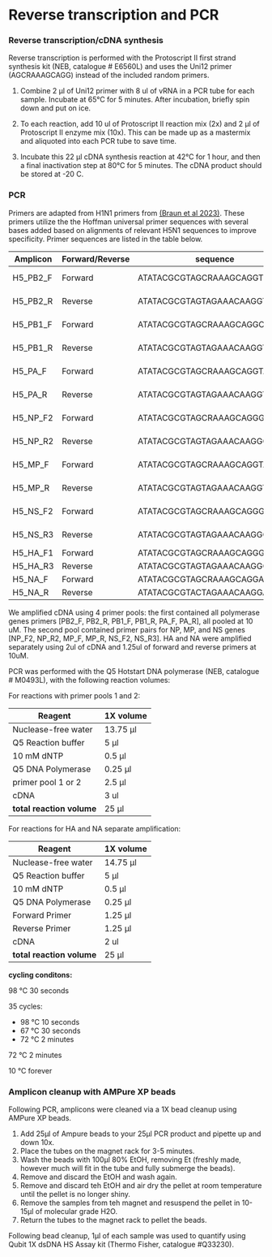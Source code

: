 # Reverse transcription and PCR


### Reverse transcription/cDNA synthesis
Reverse transcription is performed with the Protoscript II first strand synthesis kit (NEB, catalogue # E6560L) and uses the Uni12 primer (AGCRAAAGCAGG) instead of the included random primers. 

1. Combine 2 µl of Uni12 primer with 8 ul of vRNA in a PCR tube for each sample. Incubate at 65°C for 5 minutes. After incubation, briefly spin down and put on ice. 

2. To each reaction, add 10 ul of Protoscript II reaction mix (2x) and 2 µl of Protoscript II enzyme mix (10x). This can be made up as a mastermix and aliquoted into each PCR tube to save time. 

3. Incubate this 22 µl cDNA synthesis reaction at 42°C for 1 hour, and then a final inactivation step at 80°C for 5 minutes. The cDNA product should be stored at -20 C.

### PCR
Primers are adapted from H1N1 primers from [(Braun et al 2023)](https://www.ncbi.nlm.nih.gov/pmc/articles/PMC9939568/). These primers utilize the the Hoffman universal primer sequences with several bases added based on alignments of relevant H5N1 sequences to improve specificity. Primer sequences are listed in the table below. 

**Amplicon** | **Forward/Reverse** | **sequence** | **pool**
--- | --- | --- | ---
H5_PB2_F| Forward | ATATACGCGTAGCRAAAGCAGGTCAA| pool 1 
H5_PB2_R| Reverse | ATATACGCGTAGTAGAAACAAGGTCG| pool 1
H5_PB1_F| Forward | ATATACGCGTAGCRAAAGCAGGCAAA| pool 1
H5_PB1_R| Reverse | ATATACGCGTAGTAGAAACAAGGTCG| pool 1
H5_PA_F| Forward | ATATACGCGTAGCRAAAGCAGGTACT| pool 1
H5_PA_R| Reverse | ATATACGCGTAGTAGAAACAAGGTAC| pool 1
H5_NP_F2| Forward | ATATACGCGTAGCRAAAGCAGGGTAGAT| pool 2
H5_NP_R2| Reverse | ATATACGCGTAGTAGAAACAAGGGTATT| pool 2
H5_MP_F| Forward | ATATACGCGTAGCRAAAGCAGGTAGA| pool 2
H5_MP_R| Reverse | ATATACGCGTAGTAGAAACAAGGTAG| pool 2
H5_NS_F2| Forward | ATATACGCGTAGCRAAAGCAGGGTGACA| pool 2
H5_NS_R3| Reverse | ATATACGCGTAGTAGAAACAAGGGTGTT| pool 2
H5_HA_F1| Forward | ATATACGCGTAGCRAAAGCAGGGGTT| HA
H5_HA_R3| Reverse | ATATACGCGTAGTAGAAACAAGGGTG| HA
H5_NA_F| Forward | ATATACGCGTAGCRAAAGCAGGAGTT| NA
H5_NA_R| Reverse | ATATACGCGTACTAGAAACAAGGAGT| NA


We amplified cDNA using 4 primer pools: the first contained all polymerase genes primers [PB2_F, PB2_R, PB1_F, PB1_R, PA_F, PA_R], all pooled at 10 uM. The second pool contained primer pairs for NP, MP, and NS genes [NP_F2, NP_R2, MP_F, MP_R, NS_F2, NS_R3]. HA and NA were amplified separately using 2ul of cDNA and 1.25ul of forward and reverse primers at 10uM.

PCR was performed with the Q5 Hotstart DNA polymerase (NEB, catalogue # M0493L), with the following reaction volumes: 

For reactions with primer pools 1 and 2:

**Reagent** | **1X volume**
--- | --- 
Nuclease-free water| 13.75 µl
Q5 Reaction buffer | 5 µl
10 mM dNTP| 0.5 µl
Q5 DNA Polymerase| 0.25 µl
primer pool 1 or 2| 2.5 µl
cDNA | 3 ul
**total reaction volume** | 25 µl

For reactions for HA and NA separate amplification:

**Reagent** | **1X volume**
--- | --- 
Nuclease-free water| 14.75 µl
Q5 Reaction buffer | 5 µl
10 mM dNTP| 0.5 µl
Q5 DNA Polymerase| 0.25 µl
Forward Primer| 1.25 µl
Reverse Primer| 1.25 µl
cDNA | 2 ul
**total reaction volume** | 25 µl

**cycling conditons:**

98 °C 30 seconds

35 cycles:
* 98 °C 10 seconds
* 67 °C 30 seconds
* 72 °C 2 minutes

72 °C 2 minutes

10 °C forever


### Amplicon cleanup with AMPure XP beads
Following PCR, amplicons were cleaned via a 1X bead cleanup using AMPure XP beads.

1. Add 25µl of Ampure beads to your 25µl PCR product and pipette up and down 10x.
2. Place the tubes on the magnet rack for 3-5 minutes.
3. Wash the beads with 100µl 80% EtOH, removing Et (freshly made, however much will fit in the tube and fully submerge the beads).
4. Remove and discard the EtOH and wash again.
5. Remove and discard teh EtOH and air dry the pellet at room temperature until the pellet is no longer shiny.
6. Remove the samples from teh magnet and resuspend the pellet in 10-15µl of molecular grade H2O.
7. Return the tubes to the magnet rack to pellet the beads.

Following bead cleanup, 1µl of each sample was used to quantify using Qubit 1X dsDNA HS Assay kit (Thermo Fisher, catalogue #Q33230). 
